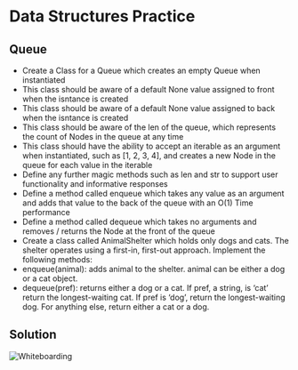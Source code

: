 # Data Structures Practice
## Queue

* Create a Class for a Queue which creates an empty Queue when instantiated
* This class should be aware of a default None value assigned to front when the isntance is created
* This class should be aware of a default None value assigned to back when the isntance is created
* This class should be aware of the len of the queue, which represents the count of Nodes in the queue at any time
* This class should have the ability to accept an iterable as an argument when instantiated, such as [1, 2, 3, 4], and creates a new Node in the queue for each value in the iterable
* Define any further magic methods such as len and str to support user functionality and informative responses
* Define a method called enqueue which takes any value as an argument and adds that value to the back of the queue with an O(1) Time performance
* Define a method called dequeue which takes no arguments and removes / returns the Node at the front of the queue
* Create a class called AnimalShelter which holds only dogs and cats. The shelter operates using a first-in, first-out approach.
Implement the following methods:
* enqueue(animal): adds animal to the shelter. animal can be either a dog or a cat object.
* dequeue(pref): returns either a dog or a cat. If pref, a string, is ‘cat’ return the longest-waiting cat. If pref is ‘dog’, return the longest-waiting dog. For anything else, return either a cat or a dog.

## Solution
![Whiteboarding](https://github.com/katcosgrove/data-structures-and-algorithms/assets/queue-dequeue.jpg)